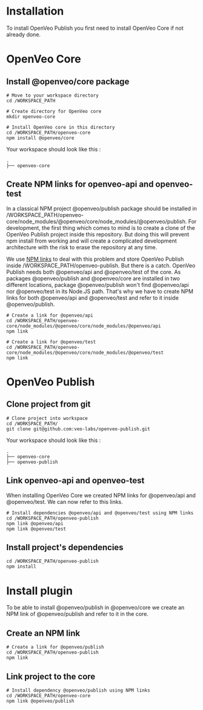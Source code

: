 # Installation

To install OpenVeo Publish you first need to install OpenVeo Core if not already done.


# OpenVeo Core

## Install @openveo/core package

    # Move to your workspace directory
    cd /WORKSPACE_PATH

    # Create directory for OpenVeo core
    mkdir openveo-core

    # Install OpenVeo core in this directory
    cd /WORKSPACE_PATH/openveo-core
    npm install @openveo/core

Your workspace should look like this :

```
.
├── openveo-core
```

## Create NPM links for openveo-api and openveo-test

In a classical NPM project @openveo/publish package should be installed in /WORKSPACE_PATH/openveo-core/node_modules/@openveo/core/node_modules/@openveo/publish. For development, the first thing which comes to mind is to create a clone of the OpenVeo Publish project inside this repository. But doing this will prevent npm install from working and will create a complicated development architecture with the risk to erase the repository at any time.

We use [NPM links](https://docs.npmjs.com/cli/link) to deal with this problem and store OpenVeo Publish inside /WORKSPACE_PATH/openveo-publish. But there is a catch. OpenVeo Publish needs both @openveo/api and @openveo/test of the core. As packages @openveo/publish and @openveo/core are installed in two different locations, package @openveo/publish won't find @openveo/api nor @openveo/test in its Node.JS path. That's why we have to create NPM links for both @openveo/api and @openveo/test and refer to it inside @openveo/publish.

    # Create a link for @openveo/api
    cd /WORKSPACE_PATH/openveo-core/node_modules/@openveo/core/node_modules/@openveo/api
    npm link

    # Create a link for @openveo/test
    cd /WORKSPACE_PATH/openveo-core/node_modules/@openveo/core/node_modules/@openveo/test
    npm link

# OpenVeo Publish

## Clone project from git

    # Clone project into workspace
    cd /WORKSPACE_PATH/
    git clone git@github.com:veo-labs/openveo-publish.git

Your workspace should look like this :

```
.
├── openveo-core
├── openveo-publish
```

## Link openveo-api and openveo-test

When installing OpenVeo Core we created NPM links for @openveo/api and @openveo/test. We can now refer to this links.

    # Install dependencies @openveo/api and @openveo/test using NPM links
    cd /WORKSPACE_PATH/openveo-publish
    npm link @openveo/api
    npm link @openveo/test

## Install project's dependencies

    cd /WORKSPACE_PATH/openveo-publish
    npm install

# Install plugin

To be able to install @openveo/publish in @openveo/core we create an NPM link of @openveo/publish and refer to it in the core.

## Create an NPM link

    # Create a link for @openveo/publish
    cd /WORKSPACE_PATH/openveo-publish
    npm link

## Link project to the core

    # Install dependency @openveo/publish using NPM links
    cd /WORKSPACE_PATH/openveo-core
    npm link @openveo/publish
